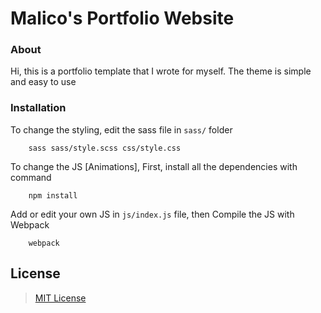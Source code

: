 #  Malico's Portfolio Website 
### About
Hi, this is a portfolio template that I wrote for myself. The theme is simple and easy to use
### Installation
To change the styling, edit the sass file in ``` sass/ ``` folder
```
	sass sass/style.scss css/style.css
``` 
To change the JS [Animations],
First, install all the dependencies with command
```
	npm install
```	
Add or edit your own JS in ``` js/index.js ``` file, then Compile the JS with Webpack
``` 
	webpack
```
## License
> <a href="LICENSE">MIT License</a> 
